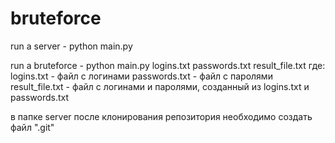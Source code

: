 # bruteforce

run a server
    - python main.py
    
    
run a bruteforce
    - python main.py logins.txt passwords.txt result_file.txt
где:    
logins.txt - файл с логинами
passwords.txt - файл с паролями
result_file.txt - файл с логинами и паролями, созданный из logins.txt и passwords.txt

в папке server после клонирования репозитория необходимо создать файл ".git"
